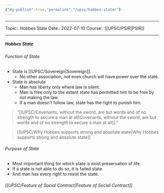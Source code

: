 ```yaml
---
{"dg-publish":true,"permalink":"/upsc/hobbes-state/"}
---
```


----
Topic:: Hobbes State
Date:: 2022-07-10
Course:: [[UPSC/PSIR\|PSIR]] 

----
##### Hobbes State
###### Function of State
- State is [[UPSC/Sovereign\|Sovereign]]. 
	- No other association, not even church will have power over the state. 
- State is absolute
	- Man has liberty only where law is silent.
	- Man is free only to the extent state has permitted him to be free by not making the law. 
	- If a man doesn't follow law, state has the right to punish him. 

>“[[UPSC/Covenants, without the sword, are but words and of no strength to secure a man at all\|Covenants, without the sword, are but words and of no strength to secure a man at all]].”

> [[UPSC/Why Hobbes supports strong and absolute state\|Why Hobbes supports strong and absolute state]]

###### Purpose of State
- Most important thing for which state is exist preservation of life.
- If a state is not able to do so, it is failed state. 
- And man has every right to resist the state. 

###### [[UPSC/Feature of Social Contract\|Feature of Social Contract]]



